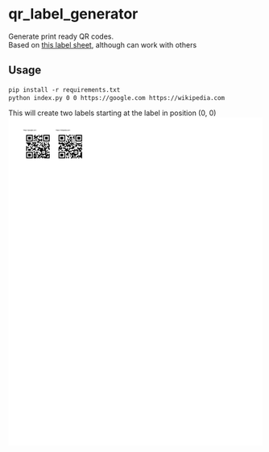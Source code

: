# qr_label_generator
Generate print ready QR codes.  
Based on [this label sheet](https://www.amazon.com/1-Inch-Square-Coding-Labels-Printers/dp/B01K8O9GWU?th=1), although can work with others

## Usage
```
pip install -r requirements.txt
python index.py 0 0 https://google.com https://wikipedia.com
```
This will create two labels starting at the label in position (0, 0)
![QR label](qr_label.png)